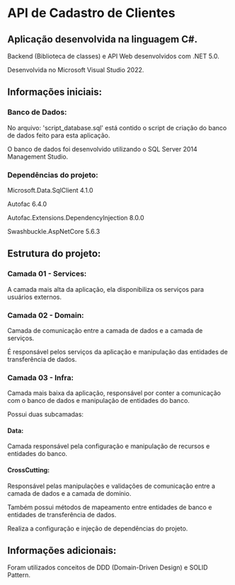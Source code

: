 # API de Cadastro de Clientes

<h2>Aplicação desenvolvida na linguagem C#.</h2>
<p>Backend (Biblioteca de classes) e API Web desenvolvidos com .NET 5.0.</p>
<p>Desenvolvida no Microsoft Visual Studio 2022.</p>

<h2>Informações iniciais:</h2>

<h3>Banco de Dados:</h3>
<p>No arquivo: 'script_database.sql' está contido o script de criação do banco de dados feito para esta aplicação.</p>
<p>O banco de dados foi desenvolvido utilizando o SQL Server 2014 Management Studio.</p>

<h3>Dependências do projeto:</h3>
<p>Microsoft.Data.SqlClient 4.1.0</p>
<p>Autofac 6.4.0</p>
<p>Autofac.Extensions.DependencyInjection 8.0.0</p>
<p>Swashbuckle.AspNetCore 5.6.3</p>

<h2>Estrutura do projeto:</h2>

<h3>Camada 01 - Services:</h3>
<p>A camada mais alta da aplicação, ela disponibiliza os serviços para usuários externos.</p>

<h3>Camada 02 - Domain:</h3>
<p>Camada de comunicação entre a camada de dados e a camada de serviços.</p>
<p>É responsável pelos serviços da aplicação e manipulação das entidades de transferência de dados.</p>

<h3>Camada 03 - Infra:</h3>
<p>Camada mais baixa da aplicação, responsável por conter a comunicação com o banco de dados e manipulação de entidades do banco.</p>
<p>Possui duas subcamadas:</p>

<h4>Data:</h4>
<p>Camada responsável pela configuração e manipulação de recursos e entidades do banco.</p>

<h4>CrossCutting:</h4>
<p>Responsável pelas manipulações e validações de comunicação entre a camada de dados e a camada de domínio.</p>
<p>Também possui métodos de mapeamento entre entidades de banco e entidades de transferência de dados.</p>
<p>Realiza a configuração e injeção de dependências do projeto.</p>

<h2>Informações adicionais:</h2>
<p>Foram utilizados conceitos de DDD (Domain-Driven Design) e SOLID Pattern.</p>